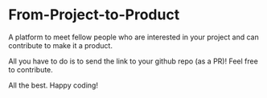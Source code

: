 # From-Project-to-Product
A platform to meet fellow people who are interested in your project and can contribute to make it a product. 

All you have to do is to send the link to your github repo (as a PR)! Feel free to contribute.

All the best. Happy coding!
